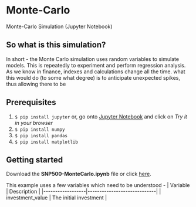 # Monte-Carlo
Monte-Carlo Simulation (Jupyter Notebook)

## So what is this simulation?
In short - the Monte Carlo simulation uses random variables to simulate models. This is repeatedly to experiment and perform regression analysis. As we know in finance, indexes and calculations change all the time. what this would do (to some what degree) is to anticipate unexpected spikes, thus allowing there to be 

## Prerequisites 
1. ```$ pip install jupyter``` or, go onto [Jupyter Notebook](https://jupyter.org/) and click on _Try it in your browser_
2. ```$ pip install numpy```
3. ```$ pip install pandas```
4. ```$ pip install matplotlib```

## Getting started
Download the **SNP500-MonteCarlo.ipynb** file or click [here](https://raw.githubusercontent.com/habibkhan95/Monte-Carlo/master/SNP500-MonteCarlo.ipynb).

This example uses a few variables which need to be understood - 
|     Variable     |         Description         |
|------------------|-----------------------------|
| investment_value | The initial investment      | 

